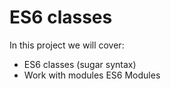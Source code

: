 # ES6 classes

In this project we will cover:
+ ES6 classes (sugar syntax)
+ Work with modules ES6 Modules
